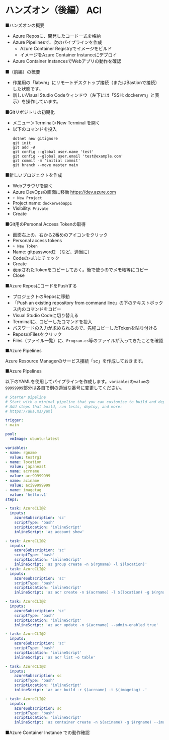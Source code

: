 # ハンズオン（後編） ACI

■ハンズオンの概要

- Azure Reposに、開発したコード一式を格納
- Azure Pipelinesで、次のパイプラインを作成
  - Azure Container Registryでイメージをビルド
  - イメージをAzure Container Instanceにデプロイ
- Azure Container InstancesでWebアプリの動作を確認

■（前編）の概要

- 作業用の「labvm」にリモートデスクトップ接続（またはBastionで接続）した状態です。
- 新しいVisual Studio Codeウィンドウ（左下には「SSH: dockervm」と表示）を操作しています。

■Gitリポジトリの初期化

- メニュー＞Terminal＞New Terminal を開く
- 以下のコマンドを投入
  ```
  dotnet new gitignore
  git init
  git add -A
  git config --global user.name 'test'
  git config --global user.email 'test@example.com'
  git commit -m 'initial commit'
  git branch --move master main
  ```

■新しいプロジェクトを作成

- Webブラウザを開く
- Azure DevOpsの画面に移動 https://dev.azure.com
- `+ New Project`
- Project name: `dockerwebapp1`
- Visibility: `Private`
- Create

■Git用のPersonal Access Tokenの取得

- 画面右上の、右から2番めのアイコンをクリック
- Personal access tokens
- `+ New Token`
- Name: gitpassword2 （など、適当に）
- Codeの`Full`にチェック
- Create
- 表示されたTokenをコピーしておく。後で使うのでメモ帳等にコピー
- Close

■Azure ReposにコードをPushする

- プロジェクトのReposに移動
- 「Push an existing repository from command line」の下のテキストボックス内のコマンドをコピー
- Visual Studio Codeに切り替える
- Terminalに、コピーしたコマンドを投入
- パスワードの入力が求められるので、先程コピーしたTokenを貼り付ける
- ReposのFilesをクリック
- Files（ファイル一覧）に、`Program.cs`等のファイルが入ってきたことを確認

■Azure Pipelines

Azure Resource Managerのサービス接続「sc」を作成しておきます。

■Azure Pipelines

以下のYAMLを使用してパイプラインを作成します。`variables`の`value`の`99999999`部分は各自で別の適当な番号に変更してください。

```yaml
# Starter pipeline
# Start with a minimal pipeline that you can customize to build and deploy your code.
# Add steps that build, run tests, deploy, and more:
# https://aka.ms/yaml

trigger:
- main

pool:
  vmImage: ubuntu-latest

variables:
- name: rgname
  value: testrg1
- name: location
  value: japaneast
- name: acrname
  value: acr99999999
- name: aciname
  value: aci99999999
- name: imagetag
  value: 'hello:v1'
steps:

- task: AzureCLI@2
  inputs:
    azureSubscription: 'sc'
    scriptType: 'bash'
    scriptLocation: 'inlineScript'
    inlineScript: 'az account show'

- task: AzureCLI@2
  inputs:
    azureSubscription: 'sc'
    scriptType: 'bash'
    scriptLocation: 'inlineScript'
    inlineScript: 'az group create -n $(rgname) -l $(location)'
- task: AzureCLI@2
  inputs:
    azureSubscription: 'sc'
    scriptType: 'bash'
    scriptLocation: 'inlineScript'
    inlineScript: 'az acr create -n $(acrname) -l $(location) -g $(rgname) --sku Basic'

- task: AzureCLI@2
  inputs:
    azureSubscription: 'sc'
    scriptType: 'bash'
    scriptLocation: 'inlineScript'
    inlineScript: 'az acr update -n $(acrname) --admin-enabled true'

- task: AzureCLI@2
  inputs:
    azureSubscription: 'sc'
    scriptType: 'bash'
    scriptLocation: 'inlineScript'
    inlineScript: 'az acr list -o table'

- task: AzureCLI@2
  inputs:
    azureSubscription: sc
    scriptType: 'bash'
    scriptLocation: 'inlineScript'
    inlineScript: 'az acr build -r $(acrname) -t $(imagetag) .'

- task: AzureCLI@2
  inputs:
    azureSubscription: sc
    scriptType: 'bash'
    scriptLocation: 'inlineScript'
    inlineScript: 'az container create -n $(aciname) -g $(rgname) --image $(acrname).azurecr.io/$(imagetag) --ip-address public --ports 8080 --registry-login-server $(acrname).azurecr.io --registry-username $(acrname) --registry-password `az acr credential show -n $(acrname) --query "passwords[0].value" -otsv`'
```

■Azure Container Instance での動作確認


